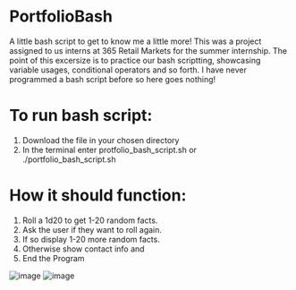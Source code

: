# PortfolioBash
A little bash script to get to know me a little more! This was a project assigned to us interns at 365 Retail Markets for the summer internship. The point of this excersize is to practice our bash scriptting, showcasing variable usages, conditional operators and so forth. I have never programmed a bash script before so here goes nothing!

# To run bash script:
1. Download the file in your chosen directory
2. In the terminal enter protfolio_bash_script.sh or ./portfolio_bash_script.sh

# How it should function:
1. Roll a 1d20 to get 1-20 random facts.
2. Ask the user if they want to roll again.
3. If so display 1-20 more random facts.
4. Otherwise show contact info and
5. End the Program

![image](https://github.com/JoshMartin365/PortfolioBash/assets/170442907/e99229e1-db33-4441-afba-fe8ebd01860d)
![image](https://github.com/JoshMartin365/PortfolioBash/assets/170442907/dd111967-bab9-493b-948c-e3923869c7b5)

